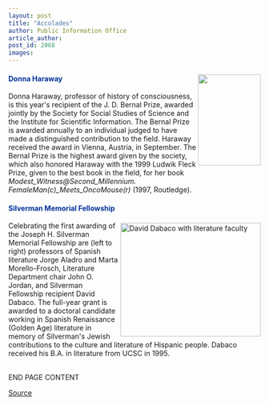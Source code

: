 ```yaml
---
layout: post
title: "Accolades"
author: Public Information Office
article_author: 
post_id: 2068
images:
---
```


<h4>
  <img align="right" border="0" height="182" src="../art/haraway_donna.jpg" width="125" alt=""><font color="#003399">Donna Haraway</font>
</h4>
<p>
  Donna Haraway, professor of history of consciousness, is this year's recipient of the J. D. Bernal Prize, awarded jointly by the Society for Social Studies of Science and the Institute for Scientific Information. The Bernal Prize is awarded annually to an individual judged to have made a distinguished contribution to the field. Haraway received the award in Vienna, Austria, in September. The Bernal Prize is the highest award given by the society, which also honored Haraway with the 1999 Ludwik Fleck Prize, given to the best book in the field, for her book <i>Modest_Witness@Second_Millennium.<br>
  FemaleMan(c)_Meets_OncoMouse(r)</i> (1997, Routledge).
</p>
<h4>
  <font color="#003399">Silverman Memorial Fellowship</font>
</h4>
<p>
  <img align="right" alt="David Dabaco with literature faculty" border="0" height="227" src="../art/literature_award.280.jpg" vspace="3" width="280">Celebrating the first awarding of the Joseph H. Silverman Memorial Fellowship are (left to right) professors of Spanish literature Jorge Aladro and Marta Morello-Frosch, Literature Department chair John O. Jordan, and Silverman Fellowship recipient David Dabaco. The full-year grant is awarded to a doctoral candidate working in Spanish Renaissance (Golden Age) literature in memory of Silverman's Jewish contributions to the culture and literature of Hispanic people. Dabaco received his B.A. in literature from UCSC in 1995.
</p>
<p>
  <br>
  END PAGE CONTENT
</p>
<p><a href="http://www1.ucsc.edu/currents/00-01/01-29/accolades.html" title="Permalink to accolades">Source</a></p>
